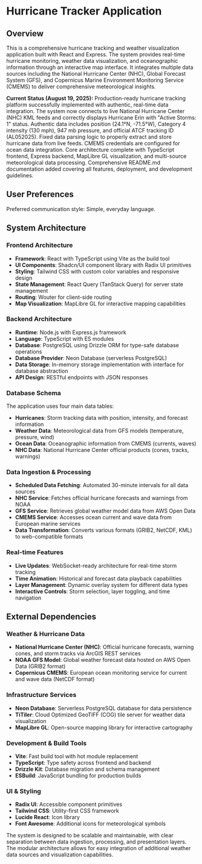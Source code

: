 # Hurricane Tracker Application

## Overview

This is a comprehensive hurricane tracking and weather visualization application built with React and Express. The system provides real-time hurricane monitoring, weather data visualization, and oceanographic information through an interactive map interface. It integrates multiple data sources including the National Hurricane Center (NHC), Global Forecast System (GFS), and Copernicus Marine Environment Monitoring Service (CMEMS) to deliver comprehensive meteorological insights.

**Current Status (August 19, 2025):** Production-ready hurricane tracking platform successfully implemented with authentic, real-time data integration. The system now connects to live National Hurricane Center (NHC) KML feeds and correctly displays Hurricane Erin with "Active Storms: 1" status. Authentic data includes position (24.1°N, -71.5°W), Category 4 intensity (130 mph), 947 mb pressure, and official ATCF tracking ID (AL052025). Fixed data parsing logic to properly extract and store hurricane data from live feeds. CMEMS credentials are configured for ocean data integration. Core architecture complete with TypeScript frontend, Express backend, MapLibre GL visualization, and multi-source meteorological data processing. Comprehensive README.md documentation added covering all features, deployment, and development guidelines.

## User Preferences

Preferred communication style: Simple, everyday language.

## System Architecture

### Frontend Architecture
- **Framework**: React with TypeScript using Vite as the build tool
- **UI Components**: Shadcn/UI component library with Radix UI primitives
- **Styling**: Tailwind CSS with custom color variables and responsive design
- **State Management**: React Query (TanStack Query) for server state management
- **Routing**: Wouter for client-side routing
- **Map Visualization**: MapLibre GL for interactive mapping capabilities

### Backend Architecture
- **Runtime**: Node.js with Express.js framework
- **Language**: TypeScript with ES modules
- **Database**: PostgreSQL using Drizzle ORM for type-safe database operations
- **Database Provider**: Neon Database (serverless PostgreSQL)
- **Data Storage**: In-memory storage implementation with interface for database abstraction
- **API Design**: RESTful endpoints with JSON responses

### Database Schema
The application uses four main data tables:
- **Hurricanes**: Storm tracking data with position, intensity, and forecast information
- **Weather Data**: Meteorological data from GFS models (temperature, pressure, wind)
- **Ocean Data**: Oceanographic information from CMEMS (currents, waves)
- **NHC Data**: National Hurricane Center official products (cones, tracks, warnings)

### Data Ingestion & Processing
- **Scheduled Data Fetching**: Automated 30-minute intervals for all data sources
- **NHC Service**: Fetches official hurricane forecasts and warnings from NOAA
- **GFS Service**: Retrieves global weather model data from AWS Open Data
- **CMEMS Service**: Accesses ocean current and wave data from European marine services
- **Data Transformation**: Converts various formats (GRIB2, NetCDF, KML) to web-compatible formats

### Real-time Features
- **Live Updates**: WebSocket-ready architecture for real-time storm tracking
- **Time Animation**: Historical and forecast data playback capabilities  
- **Layer Management**: Dynamic overlay system for different data types
- **Interactive Controls**: Storm selection, layer toggling, and time navigation

## External Dependencies

### Weather & Hurricane Data
- **National Hurricane Center (NHC)**: Official hurricane forecasts, warning cones, and storm tracks via ArcGIS REST services
- **NOAA GFS Model**: Global weather forecast data hosted on AWS Open Data (GRIB2 format)
- **Copernicus CMEMS**: European ocean monitoring service for current and wave data (NetCDF format)

### Infrastructure Services
- **Neon Database**: Serverless PostgreSQL database for data persistence
- **TiTiler**: Cloud Optimized GeoTIFF (COG) tile server for weather data visualization
- **MapLibre GL**: Open-source mapping library for interactive cartography

### Development & Build Tools
- **Vite**: Fast build tool with hot module replacement
- **TypeScript**: Type safety across frontend and backend
- **Drizzle Kit**: Database migration and schema management
- **ESBuild**: JavaScript bundling for production builds

### UI & Styling
- **Radix UI**: Accessible component primitives
- **Tailwind CSS**: Utility-first CSS framework
- **Lucide React**: Icon library
- **Font Awesome**: Additional icons for meteorological symbols

The system is designed to be scalable and maintainable, with clear separation between data ingestion, processing, and presentation layers. The modular architecture allows for easy integration of additional weather data sources and visualization capabilities.